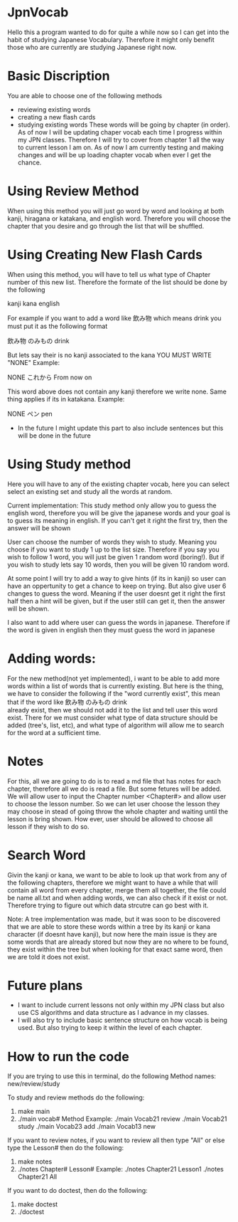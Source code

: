 # JpnVocab

Hello this a program wanted to do for quite a while now so I can get into the habit of studying Japanese Vocabulary. Therefore it might only benefit those who are currently are studying Japanese right now. 

# Basic Discription 

You are able to choose one of the following methods 
- reviewing existing words
- creating a new flash cards
- studying existing words
These words will be going by chapter (in order). As of now I will be updating chaper vocab each time I progress within my JPN classes. Therefore I will try to cover from chapter 1 all the way to current lesson I am on.
As of now I am currently testing and making changes and will be up loading chapter vocab when ever I get the chance.

# Using Review Method

When using this method you will just go word by word and looking at both kanji, hiragana or katakana, and english word. Therefore you will choose the chapter that you desire and go through the list that will be shuffled.  

# Using Creating New Flash Cards

When using this method, you will have to tell us what type of Chapter number of this new list. Therefore the formate of the list should be done by the following 

kanji           kana            english

For example if you want to add a word like 飲み物 which means drink you must put it as the following format 

飲み物          のみもの            drink

But lets say their is no kanji associated to the kana YOU MUST WRITE "NONE"
Example:

NONE			これから		From now on

This word above does not contain any kanji therefore we write none. Same thing applies if its in katakana. 
Example:

NONE             ペン           pen

* In the future I might update this part to also include sentences but this will be done in the future

# Using Study method

Here you will have to any of the existing chapter vocab, here you can select select an existing set and study all the words at random. 

Current implementation:
This study method only allow you to guess the english word, therefore you will be give the japanese words and your goal is to guess its meaning in english. If you can't get it right the first try, then the answer will be shown

User can choose the number of words they wish to study. Meaning you choose if you want to study 1 up to the list size. Therefore if you say you wish to follow 1 word, you will just be given 1 random word (boring!). But if you wish to study lets say 10 words, then you will be given 10 random word. 

At some point I will try to add a way to give hints (if its in kanji) so user can have an oppertunity to get a chance to keep on trying. But also give user 6 changes to guess the word. Meaning if the user doesnt get it right the first half then a hint will be given, but if the user still can get it, then the answer will be shown. 

I also want to add where user can guess the words in japanese. Therefore if the word is given in english then they must guess the word in japanese

# Adding words:

For the new method(not yet implemented), i want to be able to add more words within a list of words that is currently existing. But here is the thing, we have to consider the following if the "word currently exist", this mean that if the word like 飲み物          のみもの            drink          
already exist, then we should not add it to the list and tell user this word exist.
There for we must consider what type of data structure should be added (tree's, list, etc), and what type of algorithm will allow me to search for the word at a sufficient time. 
# Notes

For this, all we are going to do is to read a md file that has notes for each chapter, therefore all we do is read a file. But some fetures will be added.
We will allow user to input the Chapter number <Chapter#> and allow user to choose the lesson number. So we can let user choose the lesson they may choose in stead of going throw the whole chapter and waiting until the lesson is bring shown. How ever, user should be allowed to choose all lesson if they wish to do so. 

# Search Word

Givin the kanji or kana, we want to be able to look up that work from any of the following chapters, therefore we might want to have a while that will contain all word from every chapter, merge them all together, the file could be name all.txt and when adding words, we can also check if it exist or not. 
Therefore trying to figure out which data strcutre can go best with it.

Note:
A tree implementation was made, but it was soon to be discovered that we are able to store these words within a tree by its kanji or kana character (if doesnt have kanji), but now here the main issue is they are some words that are already stored but now they are no where to be found, they exist within the tree but when looking for that exact same word, then we are told it does not exist. 

# Future plans

- I want to include current lessons not only within my JPN class but also use CS algorithms and data structure as I advance in my classes. 
- I will also try to include basic sentence structure on how vocab is being used. But also trying to keep it within the level of each chapter.

# How to run the code

If you are trying to use this in terminal, do the following 
Method names: new/review/study 

To study and review methods do the following:
1. make main
2. ./main vocab# Method
Example:
./main Vocab21 review
./main Vocab21 study
./main Vocab23 add
./main Vocab13 new

If you want to review notes, if you want to review all then type "All" or else type the Lesson# then do the following:

1. make notes
2. ./notes Chapter# Lesson# 
Example: 
./notes Chapter21 Lesson1
./notes Chapter21 All

If you want to do doctest, then do the following:
1. make doctest
2. ./doctest